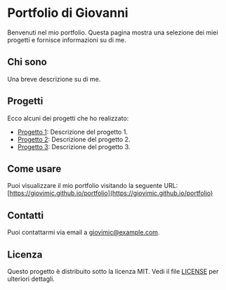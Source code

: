 # Portfolio di Giovanni

Benvenuti nel mio portfolio. Questa pagina mostra una selezione dei miei progetti e fornisce informazioni su di me.

## Chi sono

Una breve descrizione su di me.

## Progetti

Ecco alcuni dei progetti che ho realizzato:

- [Progetto 1](https://github.com/giovimic/progetto1): Descrizione del progetto 1.
- [Progetto 2](https://github.com/giovimic/progetto2): Descrizione del progetto 2.
- [Progetto 3](https://github.com/giovimic/progetto3): Descrizione del progetto 3.

## Come usare

Puoi visualizzare il mio portfolio visitando la seguente URL: [https://giovimic.github.io/portfolio](https://giovimic.github.io/portfolio)

## Contatti

Puoi contattarmi via email a [giovimic@example.com](mailto:giovimic@example.com).

## Licenza

Questo progetto è distribuito sotto la licenza MIT. Vedi il file [LICENSE](LICENSE) per ulteriori dettagli.
